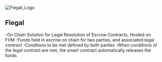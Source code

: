 ![Flegal_Logo](https://user-images.githubusercontent.com/100870737/228953570-3f1cddc6-c305-4c0a-8038-5cbfc0dd7507.png)
## Flegal

-On Chain Solution for Legal Resolution of Escrow Contracts, Hosted on FVM
-Funds held in escrow on chain for two parties, and associated legal contract
-Condtions to be met defined by both parties
-When conditions of the legal contract are met, the smart contract automatically releases the funds
